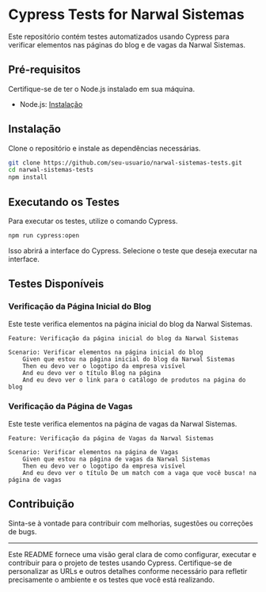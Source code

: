 # Cypress Tests for Narwal Sistemas

Este repositório contém testes automatizados usando Cypress para verificar elementos nas páginas do blog e de vagas da Narwal Sistemas.

## Pré-requisitos

Certifique-se de ter o Node.js instalado em sua máquina.

- Node.js: [Instalação](https://nodejs.org/)

## Instalação

Clone o repositório e instale as dependências necessárias.

```bash
git clone https://github.com/seu-usuario/narwal-sistemas-tests.git
cd narwal-sistemas-tests
npm install
```

## Executando os Testes

Para executar os testes, utilize o comando Cypress.

```bash
npm run cypress:open
```

Isso abrirá a interface do Cypress. Selecione o teste que deseja executar na interface.

## Testes Disponíveis

### Verificação da Página Inicial do Blog

Este teste verifica elementos na página inicial do blog da Narwal Sistemas.

```gherkin
Feature: Verificação da página inicial do blog da Narwal Sistemas

Scenario: Verificar elementos na página inicial do blog
    Given que estou na página inicial do blog da Narwal Sistemas
    Then eu devo ver o logotipo da empresa visível
    And eu devo ver o título Blog na página
    And eu devo ver o link para o catálogo de produtos na página do blog
```

### Verificação da Página de Vagas

Este teste verifica elementos na página de vagas da Narwal Sistemas.

```gherkin
Feature: Verificação da página de Vagas da Narwal Sistemas

Scenario: Verificar elementos na página de Vagas
    Given que estou na página de vagas da Narwal Sistemas
    Then eu devo ver o logotipo da empresa visível
    And eu devo ver o título De um match com a vaga que você busca! na página de vagas
```

## Contribuição

Sinta-se à vontade para contribuir com melhorias, sugestões ou correções de bugs.

---

Este README fornece uma visão geral clara de como configurar, executar e contribuir para o projeto de testes usando Cypress. 
Certifique-se de personalizar as URLs e outros detalhes conforme necessário para refletir precisamente o ambiente e os testes que você está realizando.